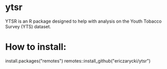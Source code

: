 # ytsr
YTSR is an R package designed to help with analysis on the Youth Tobacco Survey (YTS) dataset.
# How to install:

install.packages("remotes")
remotes::install_github("ericzarycki/ytsr")
